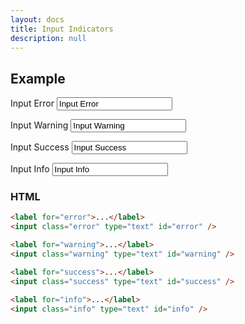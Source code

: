 ```yaml
---
layout: docs
title: Input Indicators
description: null
---
```


## Example

<form>
  <p class="field">
    <label for="error">Input Error</label>
    <input class="error" type="text" id="error" value="Input Error">
  </p>
  <p class="field">
    <label for="warning">Input Warning</label>
    <input class="warning" type="text" id="warning" value="Input Warning">
  </p>
  <p class="field">
    <label for="success">Input Success</label>
    <input class="success" type="text" id="success" value="Input Success">
  </p>
  <p class="field">
    <label for="info">Input Info</label>
    <input class="info" type="text" id="info" value="Input Info">
  </p>
</form>

### HTML

```html
<label for="error">...</label>
<input class="error" type="text" id="error" />

<label for="warning">...</label>
<input class="warning" type="text" id="warning" />

<label for="success">...</label>
<input class="success" type="text" id="success" />

<label for="info">...</label>
<input class="info" type="text" id="info" />
```
